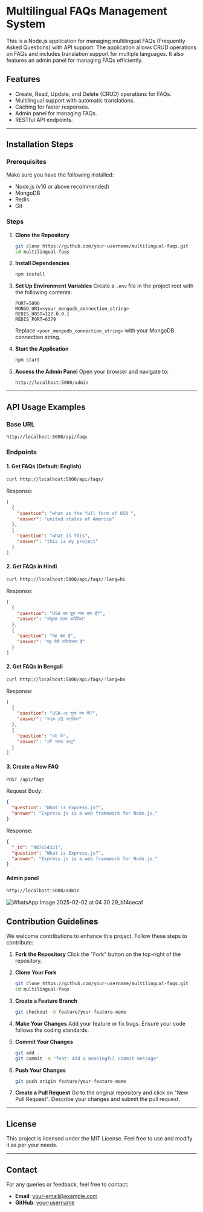 # Multilingual FAQs Management System

This is a Node.js application for managing multilingual FAQs (Frequently Asked Questions) with API support. The application allows CRUD operations on FAQs and includes translation support for multiple languages. It also features an admin panel for managing FAQs efficiently.

## Features
- Create, Read, Update, and Delete (CRUD) operations for FAQs.
- Multilingual support with automatic translations.
- Caching for faster responses.
- Admin panel for managing FAQs.
- RESTful API endpoints.

---

## Installation Steps

### Prerequisites
Make sure you have the following installed:
- Node.js (v16 or above recommended)
- MongoDB
- Redis
- Git

### Steps

1. **Clone the Repository**
   ```bash
   git clone https://github.com/your-username/multilingual-faqs.git
   cd multilingual-faqs
   ```

2. **Install Dependencies**
   ```bash
   npm install
   ```

3. **Set Up Environment Variables**
   Create a `.env` file in the project root with the following contents:
   ```env
   PORT=5000
   MONGO_URI=<your_mongodb_connection_string>
   REDIS_HOST=127.0.0.1
   REDIS_PORT=6379
   ```
   Replace `<your_mongodb_connection_string>` with your MongoDB connection string.

4. **Start the Application**
   ```bash
   npm start
   ```

5. **Access the Admin Panel**
   Open your browser and navigate to:
   ```
   http://localhost:5000/admin
   ```

---

## API Usage Examples

### Base URL
```
http://localhost:5000/api/faqs
```

### Endpoints

#### 1. Get FAQs (Default: English)
```bash
curl http://localhost:5000/api/faqs/
```
Response:
```json
[
  {
    "question": "what is the full form of USA ",
    "answer": "united states of America"
  },
  {
    "question": "what is this",
    "answer": "this is my project"
  }
]
```

#### 2. Get FAQs in Hindi
```bash
curl http://localhost:5000/api/faqs/?lang=hi
```
Response:
```json
[
  {
    "question": "USA का पूरा नाम क्या है?",
    "answer": "संयुक्त राज्य अमेरिका"
  },
  {
    "question": "यह क्या है",
    "answer": "यह मेरी परियोजना है"
  }
]
```

#### 2. Get FAQs in Bengali
```bash
curl http://localhost:5000/api/faqs/?lang=bn
```
Response:
```json
[
  {
    "question": "USA-এর পুরো নাম কী?",
    "answer": "সংযুক্ত রাষ্ট্র আমেরিকা"
  },
  {
    "question": "এই কি",
    "answer": "এটি আমার প্রকল্প"
  }
]
```

#### 3. Create a New FAQ
```bash
POST /api/faqs
```
Request Body:
```json
{
  "question": "What is Express.js?",
  "answer": "Express.js is a web framework for Node.js."
}
```
Response:
```json
{
  "_id": "987654321",
  "question": "What is Express.js?",
  "answer": "Express.js is a web framework for Node.js."
}
```

#### Admin panel
```bash
http://localhost:5000/admin
```
![WhatsApp Image 2025-02-02 at 04 30 29_b14cecaf](https://github.com/user-attachments/assets/0c2f90c7-e000-4ed6-9fca-83e2e05b0d23)



## Contribution Guidelines

We welcome contributions to enhance this project. Follow these steps to contribute:

1. **Fork the Repository**
   Click the "Fork" button on the top-right of the repository.

2. **Clone Your Fork**
   ```bash
   git clone https://github.com/your-username/multilingual-faqs.git
   cd multilingual-faqs
   ```

3. **Create a Feature Branch**
   ```bash
   git checkout -b feature/your-feature-name
   ```

4. **Make Your Changes**
   Add your feature or fix bugs. Ensure your code follows the coding standards.

5. **Commit Your Changes**
   ```bash
   git add .
   git commit -m "feat: Add a meaningful commit message"
   ```

6. **Push Your Changes**
   ```bash
   git push origin feature/your-feature-name
   ```

7. **Create a Pull Request**
   Go to the original repository and click on "New Pull Request". Describe your changes and submit the pull request.

---

## License
This project is licensed under the MIT License. Feel free to use and modify it as per your needs.

---

## Contact
For any queries or feedback, feel free to contact:
- **Email**: your-email@example.com
- **GitHub**: [your-username](https://github.com/your-username)

